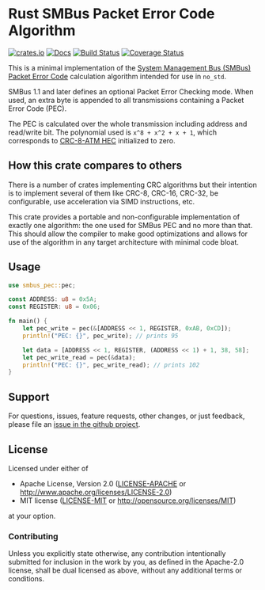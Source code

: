 # Rust SMBus Packet Error Code Algorithm

[![crates.io](https://img.shields.io/crates/v/smbus-pec.svg)](https://crates.io/crates/smbus-pec)
[![Docs](https://docs.rs/smbus-pec/badge.svg)](https://docs.rs/smbus-pec)
[![Build Status](https://travis-ci.com/eldruin/smbus-pec-rs.svg?branch=master)](https://travis-ci.com/eldruin/smbus-pec-rs)
[![Coverage Status](https://coveralls.io/repos/github/eldruin/smbus-pec-rs/badge.svg?branch=master)](https://coveralls.io/github/eldruin/smbus-pec-rs?branch=master)

This is a minimal implementation of the [System Management Bus (SMBus)][smbus]
[Packet Error Code][smbus-pec] calculation algorithm intended for use in `no_std`.

SMBus 1.1 and later defines an optional Packet Error Checking mode. When used, an extra byte
is appended to all transmissions containing a Packet Error Code (PEC).

The PEC is calculated over the whole transmission including address and read/write bit.
The polynomial used is `x^8 + x^2 + x + 1`, which corresponds to [CRC-8-ATM HEC][crc8]
initialized to zero.

## How this crate compares to others

There is a number of crates implementing CRC algorithms but their intention is to
implement several of them like CRC-8, CRC-16, CRC-32, be configurable, use
acceleration via SIMD instructions, etc.

This crate provides a portable and non-configurable implementation of exactly one
algorithm: the one used for SMBus PEC and no more than that.
This should allow the compiler to make good optimizations and allows for use of the
algorithm in any target architecture with minimal code bloat.

## Usage

```rust
use smbus_pec::pec;

const ADDRESS: u8 = 0x5A;
const REGISTER: u8 = 0x06;

fn main() {
    let pec_write = pec(&[ADDRESS << 1, REGISTER, 0xAB, 0xCD]);
    println!("PEC: {}", pec_write); // prints 95

    let data = [ADDRESS << 1, REGISTER, (ADDRESS << 1) + 1, 38, 58];
    let pec_write_read = pec(&data);
    println!("PEC: {}", pec_write_read); // prints 102
}
```

## Support

For questions, issues, feature requests, other changes, or just feedback, please file an
[issue in the github project](https://github.com/eldruin/smbus-pec-rs/issues).

## License

Licensed under either of

 * Apache License, Version 2.0 ([LICENSE-APACHE](LICENSE-APACHE) or
   http://www.apache.org/licenses/LICENSE-2.0)
 * MIT license ([LICENSE-MIT](LICENSE-MIT) or
   http://opensource.org/licenses/MIT)

at your option.

### Contributing

Unless you explicitly state otherwise, any contribution intentionally submitted
for inclusion in the work by you, as defined in the Apache-2.0 license, shall
be dual licensed as above, without any additional terms or conditions.

[crc8]: https://en.wikipedia.org/wiki/CRC-8
[smbus]: https://en.wikipedia.org/wiki/System_Management_Bus
[smbus-pec]: https://en.wikipedia.org/wiki/System_Management_Bus#Packet_Error_Checking
